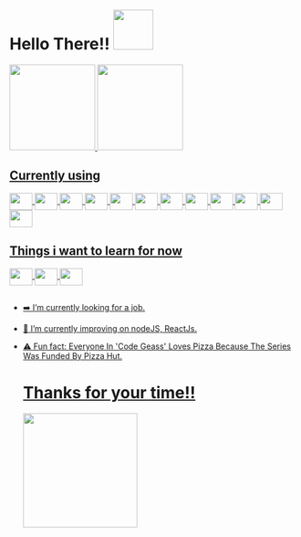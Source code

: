 # Hello There!! <img height="70" src="https://user-images.githubusercontent.com/101070911/165308516-95875462-55b1-4eab-a415-22cd4317a272.gif"> 

<div style="display: inline_block">
  <a href="https://github.com/VictorAGust">
  <img height="150em" src="https://github-readme-stats.vercel.app/api?username=victoragust&show_icons=true&theme=dracula&include_all_commits=true&count_private=true"/>
  <img height="150em" src="https://github-readme-stats.vercel.app/api/top-langs/?username=victoragust&layout=compact&langs_count=7&theme=dracula"/>
</div>

  ## Currently using

<div style="display: inline_block">
  <img align="center"  height="30" width="40" src="https://user-images.githubusercontent.com/101070911/167280633-c0dfc9d5-9791-438f-8598-9f2fa29ed552.svg">
  <img align="center"  height="30" width="40" src="https://user-images.githubusercontent.com/101070911/165301132-7bd213f7-9512-4dd0-b32e-8553e583c750.svg">
  <img align="center"  height="30" width="40" src="https://user-images.githubusercontent.com/101070911/165301903-444dc02b-90e5-4411-87f9-6d7b1f836b1f.svg">
  <img align="center"  height="30" width="40" src="https://user-images.githubusercontent.com/101070911/167280562-f481b927-932e-424e-abe5-e54a17841ec7.svg">
  
  <img align="center"  height="30" width="40" src="https://user-images.githubusercontent.com/101070911/167280351-d3f9e66f-d759-4be9-a5a0-f9fb7dfe7d6a.svg">
  <img align="center"  height="30" width="40" src="https://user-images.githubusercontent.com/101070911/165301624-6358273c-51a0-4c3d-b281-937eca7dc77a.svg">
  <img align="center"  height="30" width="40" src="https://user-images.githubusercontent.com/101070911/165301794-83ef4a1c-28ee-4165-a538-b34ebb5eba55.svg">
 
  <img align="center"  height="30" width="40" src="https://user-images.githubusercontent.com/101070911/165302003-afcc635e-6031-4f97-9406-1eb214f4f016.svg">
  <img align="center"  height="30" width="40" src="https://user-images.githubusercontent.com/101070911/165302122-dc73a39b-bc98-431a-aca9-b374f253efeb.svg">
  <img align="center"  height="30" width="40" src="https://user-images.githubusercontent.com/101070911/167280547-a6569b28-d480-44c9-a37d-7fa2a041a53b.svg">
  
  <img align="center"  height="30" width="40" src="https://user-images.githubusercontent.com/101070911/167280589-d4fa530c-0cd6-4d48-b06e-94800e36c9dc.svg">
  <img align="center"  height="30" width="40" src="https://user-images.githubusercontent.com/101070911/165302122-dc73a39b-bc98-431a-aca9-b374f253efeb.svg">
</div>



  ## Things i want to learn for now

  <div style="display: inline_block">
  <img align="center"  height="30" width="40" src="https://user-images.githubusercontent.com/101070911/165304401-ad9135ba-fabd-4d91-a94e-8207111d71b0.svg">
  <img align="center"  height="30" width="40" src="https://user-images.githubusercontent.com/101070911/167280374-68ed4d82-ee5b-4a68-be7f-19754d90e2a6.svg">
  <img align="center"  height="30" width="40" src="https://user-images.githubusercontent.com/101070911/165304776-50d6df01-b03e-4794-a3ec-bd0ef063d5e1.svg">
  </div>
 
  ##
  
- ➡️ I’m currently looking for a job.
- 📖 I’m currently improving on nodeJS, ReactJs.
- ⚠️ Fun fact: Everyone In 'Code Geass' Loves Pizza Because The Series Was Funded By Pizza Hut.
  
  ## 
  # Thanks for your time!! 
  
  <img align="Center" height="200" src="https://user-images.githubusercontent.com/101070911/165313710-f60f5dc1-4b65-4a4d-91ac-c050a635739e.gif"> 

  



